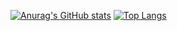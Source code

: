 [![Anurag's GitHub stats](https://github-readme-stats.vercel.app/api?username=vay1314&show_icons=true&theme=jolly&locale=cn&count_private=true)](https://github.com/vay1314)
[![Top Langs](https://github-readme-stats.vercel.app/api/top-langs/?username=anuraghazra)](https://github.com/anuraghazra/github-readme-stats)
